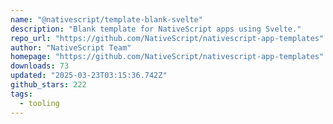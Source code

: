```yaml
---
name: "@nativescript/template-blank-svelte"
description: "Blank template for NativeScript apps using Svelte."
repo_url: "https://github.com/NativeScript/nativescript-app-templates"
author: "NativeScript Team"
homepage: "https://github.com/NativeScript/nativescript-app-templates"
downloads: 73
updated: "2025-03-23T03:15:36.742Z"
github_stars: 222
tags: 
  - tooling
---
```

